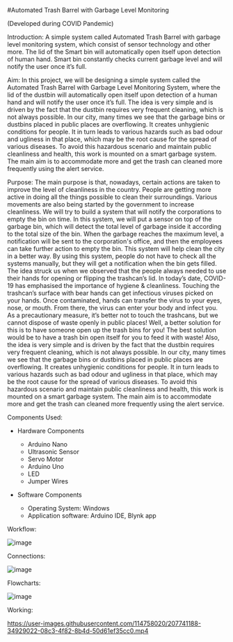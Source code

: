 #Automated Trash Barrel with Garbage Level Monitoring


(Developed during COVID Pandemic)

Introduction: A simple system called Automated Trash Barrel with garbage level monitoring system, which consist of sensor technology and other more.
The lid of the Smart bin will automatically open itself upon detection of human hand. Smart bin constantly checks current garbage level and will notify the user once it’s full.

Aim: In this project, we will be designing a simple system called the Automated Trash Barrel with Garbage Level Monitoring System, where the lid of the dustbin will automatically open itself upon detection of a human hand and will notify the user once it’s full. The idea is very simple and is driven by the fact that the dustbin requires very frequent cleaning, which is not always possible. In our city, many times we see that the garbage bins or dustbins placed in public places are overflowing. It creates unhygienic conditions for people. It in turn leads to various hazards such as bad odour and ugliness in that place, which may be the root cause for the spread of various diseases. To avoid this hazardous scenario and maintain public cleanliness and health, this work is mounted on a smart garbage system. The main aim is to accommodate more and get the trash can cleaned more frequently using the alert service.

Purpose: The main purpose is that, nowadays, certain actions are taken to improve the level of cleanliness in the country. People are getting more active in doing all the things possible to clean their surroundings. Various movements are also being started by the government to increase cleanliness. We will try to build a system that will notify the corporations to empty the bin on time. In this system, we will put a sensor on top of the garbage bin, which will detect the total level of garbage inside it according to the total size of the bin. When the garbage reaches the maximum level, a notification will be sent to the corporation's office, and then the employees can take further action to empty the bin. This system will help clean the city in a better way. By using this system, people do not have to check all the systems manually, but they will get a notification when the bin gets filled. The idea struck us when we observed that the people always needed to use their hands for opening or flipping the trashcan’s lid. In today’s date, COVID-19 has emphasised the importance of hygiene & cleanliness. Touching the trashcan’s surface with bear hands can get infectious viruses picked on your hands. Once contaminated, hands can transfer the virus to your eyes, nose, or mouth. From there, the virus can enter your body and infect you. As a precautionary measure, it’s better not to touch the trashcans, but we cannot dispose of waste openly in public places! Well, a better solution for this is to have someone open up the trash bins for you! The best solution would be to have a trash bin open itself for you to feed it with waste! Also, the idea is very simple and is driven by the fact that the dustbin requires very frequent cleaning, which is not always possible. In our city, many times we see that the garbage bins or dustbins placed in public places are overflowing. It creates unhygienic conditions for people. It in turn leads to various hazards such as bad odour and ugliness in that place, which may be the root cause for the spread of various diseases. To avoid this hazardous scenario and maintain public cleanliness and health, this work is mounted on a smart garbage system. The main aim is to accommodate more and get the trash can cleaned more frequently using the alert service.

Components Used:
- Hardware Components
  - Arduino Nano 
  - Ultrasonic Sensor 
  - Servo Motor 
  - Arduino Uno
  - LED 
  - Jumper Wires 
  
- Software Components
  - Operating System: Windows
  - Application software: Arduino IDE, Blynk app


Workflow:

![image](https://user-images.githubusercontent.com/114758020/207740204-b04b39d8-ac75-43c7-a16c-9d3d68866879.png)


Connections:

![image](https://user-images.githubusercontent.com/114758020/207740383-d65bbeb1-467f-4cc5-a5e4-36a7e23e2ca9.png)


Flowcharts:

![image](https://user-images.githubusercontent.com/114758020/207740552-790ef2ce-b6bd-4f4a-8dfd-acb0ed29168e.png)


Working:

https://user-images.githubusercontent.com/114758020/207741188-34929022-08c3-4f82-8b4d-50d61ef35cc0.mp4


